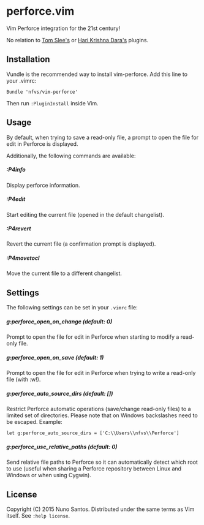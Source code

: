 # perforce.vim

Vim Perforce integration for the 21st century!

No relation to [Tom Slee's](http://www.vim.org/scripts/script.php?script_id=167) or [Hari Krishna Dara's](http://vim.sourceforge.net/scripts/script.php?script_id=240) plugins.


## Installation

Vundle is the recommended way to install vim-perforce. Add this line to your .vimrc:

    Bundle 'nfvs/vim-perforce'

Then run `:PluginInstall` inside Vim.


## Usage

By default, when trying to save a read-only file, a prompt to open the file for edit in Perforce is displayed.

Additionally, the following commands are available:

##### :P4info
Display perforce information.

##### :P4edit
Start editing the current file (opened in the default changelist).

##### :P4revert
Revert the current file (a confirmation prompt is displayed).

##### :P4movetocl
Move the current file to a different changelist.


## Settings

The following settings can be set in your `.vimrc` file:

##### g:perforce\_open\_on\_change _(default: 0)_
Prompt to open the file for edit in Perforce when starting to modify a read-only file.

##### g:perforce\_open\_on\_save _(default: 1)_
Prompt to open the file for edit in Perforce when trying to write a read-only file (with :w!).

##### g:perforce\_auto\_source\_dirs _(default: [])_
Restrict Perforce automatic operations (save/change read-only files) to a limited set of directories. Please note that on Windows backslashes need to be escaped. Example:

`let g:perforce_auto_source_dirs = ['C:\\Users\\nfvs\\Perforce']`

##### g:perforce\_use\_relative\_paths _(default: 0)_
Send relative file paths to Perforce so it can automatically detect which root to use (useful when sharing a Perforce repository between Linux and Windows or when using Cygwin).


## License

Copyright (C) 2015 Nuno Santos. Distributed under the same terms as Vim itself. See `:help license`.
